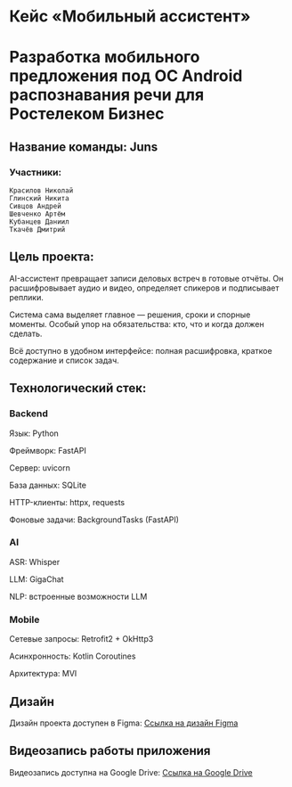 # Кейс «Мобильный ассистент»


# Разработка мобильного предложения под ОС Android  распознавания речи для Ростелеком Бизнес

## Название команды: Juns
### Участники:
    Красилов Николай
    Глинский Никита
    Сивцов Андрей
    Шевченко Артём
    Кубанцев Даниил
    Ткачёв Дмитрий

## Цель проекта: 

AI-ассистент превращает записи 
деловых встреч в готовые отчёты. Он расшифровывает аудио и видео, 
определяет спикеров и 
подписывает реплики. 

Система сама выделяет главное  — решения, сроки и спорные 
моменты. Особый упор на 
обязательства: кто, что и когда 
должен сделать. 

Всё доступно в 
удобном интерфейсе: полная 
расшифровка, краткое содержание и список задач.

## Технологический стек:

### Backend

Язык: Python

Фреймворк: FastAPI 

Сервер: uvicorn

База данных: SQLite 

HTTP-клиенты: httpx, requests

Фоновые задачи: BackgroundTasks (FastAPI)

### AI

ASR: Whisper 

LLM: GigaChat 

NLP: встроенные возможности LLM

### Mobile

Сетевые запросы: Retrofit2 + OkHttp3 

Асинхронность: Kotlin Coroutines 

Архитектура: MVI

## Дизайн

Дизайн проекта доступен в Figma: [Ссылка на дизайн Figma](https://www.figma.com/design/cDjZZ6uyMkCqkyzAdi7PzP/%D0%98%D0%BD%D1%82%D0%B5%D1%80%D1%84%D0%B5%D0%B9%D1%81)

## Видеозапись работы приложения

Видеозапись доступна на Google Drive: [Ссылка на Google Drive](https://drive.google.com/drive/folders/1WNNalByn4EINlf5lShU1oie9cVFWqGK5?usp=sharing)

